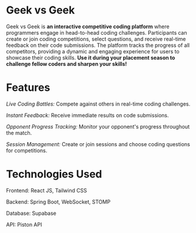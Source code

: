 # Geek vs Geek
Geek vs Geek is **an interactive competitive coding platform** where programmers engage in head-to-head coding challenges. Participants can create or join coding competitions, select questions, and receive real-time feedback on their code submissions. The platform tracks the progress of all competitors, providing a dynamic and engaging experience for users to showcase their coding skills. **Use it during your placement season to challenge fellow coders and sharpen your skills!**

# Features
_Live Coding Battles:_ Compete against others in real-time coding challenges.

_Instant Feedback:_ Receive immediate results on code submissions.

_Opponent Progress Tracking:_ Monitor your opponent's progress throughout the match.

_Session Management:_ Create or join sessions and choose coding questions for competitions.

# Technologies Used

Frontend: React JS, Tailwind CSS

Backend: Spring Boot, WebSocket, STOMP

Database: Supabase

API: Piston API
